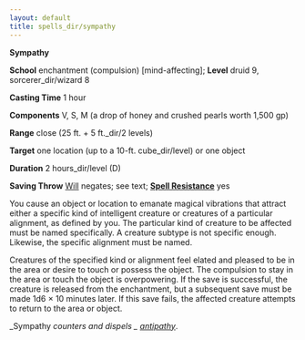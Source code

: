 ```yaml
---
layout: default
title: spells_dir/sympathy
---
```

 **Sympathy**

**School** enchantment (compulsion) [mind-affecting]; **Level** druid 9, sorcerer_dir/wizard 8

**Casting Time** 1 hour

**Components** V, S, M (a drop of honey and crushed pearls worth 1,500 gp)

**Range** close (25 ft. + 5 ft._dir/2 levels)

**Target** one location (up to a 10-ft. cube_dir/level) or one object

**Duration** 2 hours_dir/level (D)

**Saving Throw** [Will](../../combat#_will) negates; see text; **[Spell Resistance](../../glossary#_spell-resistance)** yes

You cause an object or location to emanate magical vibrations that attract either a specific kind of intelligent creature or creatures of a particular alignment, as defined by you. The particular kind of creature to be affected must be named specifically. A creature subtype is not specific enough. Likewise, the specific alignment must be named.

Creatures of the specified kind or alignment feel elated and pleased to be in the area or desire to touch or possess the object. The compulsion to stay in the area or touch the object is overpowering. If the save is successful, the creature is released from the enchantment, but a subsequent save must be made 1d6 × 10 minutes later. If this save fails, the affected creature attempts to return to the area or object.

_Sympathy _counters and dispels _ [antipathy](../antipathy#_antipathy)_.

